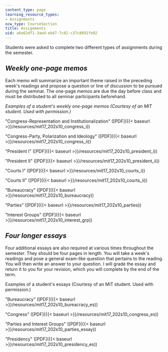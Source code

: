 ```yaml
---
content_type: page
learning_resource_types:
- Assignments
ocw_type: CourseSection
title: Assignments
uid: a6e62df1-3aed-eb47-7c02-c37c8691fe02
---
```


Students were asked to complete two different types of assignments during the semester.

_Weekly one-page memos_ 
------------------------

Each memo will summarize an important theme raised in the preceding week's readings and propose a question or line of discussion to be pursued during the seminar. The one-page memos are due the day before class and must be distributed to all seminar participants beforehand.

_Examples of a student's weekly one-page memos (Courtesy of an MIT student. Used with permission.)_

"Congress-Representation and Institutionalization" ([PDF]({{< baseurl >}}/resources/mit17_202s10_congress_i))

"Congress-Party, Polarization and Ideology" ([PDF]({{< baseurl >}}/resources/mit17_202s10_congress_ii))

"President I" ([PDF]({{< baseurl >}}/resources/mit17_202s10_president_i))

"President II" ([PDF]({{< baseurl >}}/resources/mit17_202s10_president_ii))

"Courts I" ([PDF]({{< baseurl >}}/resources/mit17_202s10_courts_i))

"Courts II" ([PDF]({{< baseurl >}}/resources/mit17_202s10_courts_ii))

"Bureaucracy" ([PDF]({{< baseurl >}}/resources/mit17_202s10_bureaucracy))

"Parties" ([PDF]({{< baseurl >}}/resources/mit17_202s10_parties))

"Interest Groups" ([PDF]({{< baseurl >}}/resources/mit17_202s10_interest_grp))

 _**Four longer essays**_
-------------------------

Four additional essays are also required at various times throughout the semester. They should be four pages in length. You will take a week's readings and pose a general exam-like question that pertains to the reading. You will then write an answer to your question. I will grade the essay and return it to you for your revision, which you will complete by the end of the term.

  
Examples of a student's essays (Courtesy of an MIT student. Used with permission.)  

"Bureaucracy" ([PDF]({{< baseurl >}}/resources/mit17_202s10_bureacracy_es))

"Congress" ([PDF]({{< baseurl >}}/resources/mit17_202s10_congress_es))

"Parties and Interest Groups" ([PDF]({{< baseurl >}}/resources/mit17_202s10_parties_essay))

"Presidency" ([PDF]({{< baseurl >}}/resources/mit17_202s10_presidency_es))